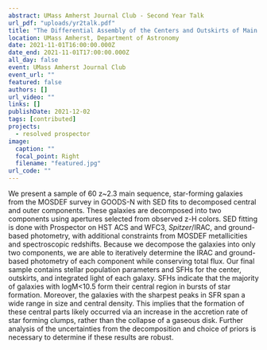 ```yaml
---
abstract: UMass Amherst Journal Club - Second Year Talk
url_pdf: "uploads/yr2talk.pdf"
title: "The Differential Assembly of the Centers and Outskirts of Main Sequence Galaxies at z~2.3."
location: UMass Amherst, Department of Astronomy
date: 2021-11-01T16:00:00.000Z
date_end: 2021-11-01T17:00:00.000Z
all_day: false
event: UMass Amherst Journal Club
event_url: ""
featured: false
authors: []
url_video: ""
links: []
publishDate: 2021-12-02
tags: [contributed]
projects:
  - resolved prospector
image:
  caption: ""
  focal_point: Right
  filename: "featured.jpg"
url_code: ""
---
```

We present a sample of 60 z~2.3 main sequence, star-forming galaxies from the MOSDEF survey in GOODS-N with SED fits to decomposed central and outer components. These galaxies are decomposed into two components using apertures selected from observed z-H colors. SED fitting is done with Prospector on HST ACS and WFC3, *Spitzer*/IRAC, and ground-based photometry, with additional constraints from MOSDEF metallicities and spectroscopic redshifts. Because we decompose the galaxies into only two components, we are able to iteratively determine the IRAC and ground-based photometry of each component while conserving total flux. Our final sample contains stellar population parameters and SFHs for the center, outskirts, and integrated light of each galaxy. SFHs indicate that the majority of galaxies with logM<10.5 form their central region in bursts of star formation. Moreover, the galaxies with the sharpest peaks in SFR span a wide range in size and central density. This implies that the formation of these central parts likely occurred via an increase in the accretion rate of star forming clumps, rather than the collapse of a gaseous disk. Further analysis of the uncertainties from the decomposition and choice of priors is necessary to determine if these results are robust.
